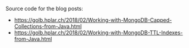 Source code for the blog posts: 
  * https://golb.hplar.ch/2018/02/Working-with-MongoDB-Capped-Collections-from-Java.html
  * https://golb.hplar.ch/2018/02/Working-with-MongoDB-TTL-Indexes-from-Java.html

